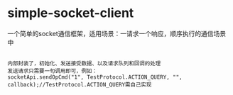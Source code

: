 # simple-socket-client
一个简单的socket通信框架，适用场景：一请求一个响应，顺序执行的通信场景中
```

内部封装了，初始化、发送接受数据、以及请求队列和回调的处理
发送请求只需要一句调用即可，例如：
socketApi.sendOpCmd("1", TestProtocol.ACTION_QUERY, "", callback);//TestProtocol.ACTION_QUERY需自己实现
